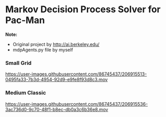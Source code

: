 # Markov Decision Process Solver for Pac-Man

**Note:** 
- Original project by http://ai.berkeley.edu/
- mdpAgents.py file by myself

### Small Grid

https://user-images.githubusercontent.com/86745437/206915513-0495fa33-7b3d-4954-92d9-e9fe8f93d8c3.mov

### Medium Classic

https://user-images.githubusercontent.com/86745437/206915536-3ac736d0-9c70-48f1-b8ec-db0a3c6b36e8.mov

